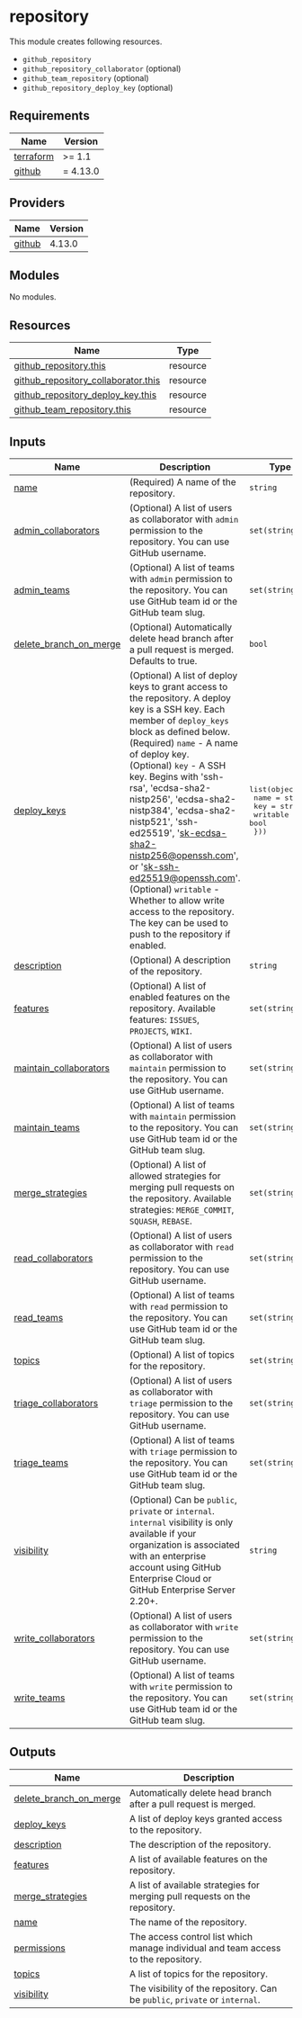 # repository

This module creates following resources.

- `github_repository`
- `github_repository_collaborator` (optional)
- `github_team_repository` (optional)
- `github_repository_deploy_key` (optional)

<!-- BEGINNING OF PRE-COMMIT-TERRAFORM DOCS HOOK -->
## Requirements

| Name | Version |
|------|---------|
| <a name="requirement_terraform"></a> [terraform](#requirement\_terraform) | >= 1.1 |
| <a name="requirement_github"></a> [github](#requirement\_github) | = 4.13.0 |

## Providers

| Name | Version |
|------|---------|
| <a name="provider_github"></a> [github](#provider\_github) | 4.13.0 |

## Modules

No modules.

## Resources

| Name | Type |
|------|------|
| [github_repository.this](https://registry.terraform.io/providers/hashicorp/github/4.13.0/docs/resources/repository) | resource |
| [github_repository_collaborator.this](https://registry.terraform.io/providers/hashicorp/github/4.13.0/docs/resources/repository_collaborator) | resource |
| [github_repository_deploy_key.this](https://registry.terraform.io/providers/hashicorp/github/4.13.0/docs/resources/repository_deploy_key) | resource |
| [github_team_repository.this](https://registry.terraform.io/providers/hashicorp/github/4.13.0/docs/resources/team_repository) | resource |

## Inputs

| Name | Description | Type | Default | Required |
|------|-------------|------|---------|:--------:|
| <a name="input_name"></a> [name](#input\_name) | (Required) A name of the repository. | `string` | n/a | yes |
| <a name="input_admin_collaborators"></a> [admin\_collaborators](#input\_admin\_collaborators) | (Optional) A list of users as collaborator with `admin` permission to the repository. You can use GitHub username. | `set(string)` | `[]` | no |
| <a name="input_admin_teams"></a> [admin\_teams](#input\_admin\_teams) | (Optional) A list of teams with `admin` permission to the repository. You can use GitHub team id or the GitHub team slug. | `set(string)` | `[]` | no |
| <a name="input_delete_branch_on_merge"></a> [delete\_branch\_on\_merge](#input\_delete\_branch\_on\_merge) | (Optional) Automatically delete head branch after a pull request is merged. Defaults to true. | `bool` | `true` | no |
| <a name="input_deploy_keys"></a> [deploy\_keys](#input\_deploy\_keys) | (Optional) A list of deploy keys to grant access to the repository. A deploy key is a SSH key. Each member of `deploy_keys` block as defined below.<br>    (Required) `name` - A name of deploy key.<br>    (Optional) `key` - A SSH key. Begins with 'ssh-rsa', 'ecdsa-sha2-nistp256', 'ecdsa-sha2-nistp384', 'ecdsa-sha2-nistp521', 'ssh-ed25519', 'sk-ecdsa-sha2-nistp256@openssh.com', or 'sk-ssh-ed25519@openssh.com'.<br>    (Optional) `writable` - Whether to allow write access to the repository. The key can be used to push to the repository if enabled. | <pre>list(object({<br>    name     = string<br>    key      = string<br>    writable = bool<br>  }))</pre> | `[]` | no |
| <a name="input_description"></a> [description](#input\_description) | (Optional) A description of the repository. | `string` | `"Managed by Terraform."` | no |
| <a name="input_features"></a> [features](#input\_features) | (Optional) A list of enabled features on the repository. Available features: `ISSUES`, `PROJECTS`, `WIKI`. | `set(string)` | <pre>[<br>  "ISSUES"<br>]</pre> | no |
| <a name="input_maintain_collaborators"></a> [maintain\_collaborators](#input\_maintain\_collaborators) | (Optional) A list of users as collaborator with `maintain` permission to the repository. You can use GitHub username. | `set(string)` | `[]` | no |
| <a name="input_maintain_teams"></a> [maintain\_teams](#input\_maintain\_teams) | (Optional) A list of teams with `maintain` permission to the repository. You can use GitHub team id or the GitHub team slug. | `set(string)` | `[]` | no |
| <a name="input_merge_strategies"></a> [merge\_strategies](#input\_merge\_strategies) | (Optional) A list of allowed strategies for merging pull requests on the repository. Available strategies: `MERGE_COMMIT`, `SQUASH`, `REBASE`. | `set(string)` | <pre>[<br>  "SQUASH",<br>  "REBASE"<br>]</pre> | no |
| <a name="input_read_collaborators"></a> [read\_collaborators](#input\_read\_collaborators) | (Optional) A list of users as collaborator with `read` permission to the repository. You can use GitHub username. | `set(string)` | `[]` | no |
| <a name="input_read_teams"></a> [read\_teams](#input\_read\_teams) | (Optional) A list of teams with `read` permission to the repository. You can use GitHub team id or the GitHub team slug. | `set(string)` | `[]` | no |
| <a name="input_topics"></a> [topics](#input\_topics) | (Optional) A list of topics for the repository. | `set(string)` | `[]` | no |
| <a name="input_triage_collaborators"></a> [triage\_collaborators](#input\_triage\_collaborators) | (Optional) A list of users as collaborator with `triage` permission to the repository. You can use GitHub username. | `set(string)` | `[]` | no |
| <a name="input_triage_teams"></a> [triage\_teams](#input\_triage\_teams) | (Optional) A list of teams with `triage` permission to the repository. You can use GitHub team id or the GitHub team slug. | `set(string)` | `[]` | no |
| <a name="input_visibility"></a> [visibility](#input\_visibility) | (Optional) Can be `public`, `private` or `internal`. `internal` visibility is only available if your organization is associated with an enterprise account using GitHub Enterprise Cloud or GitHub Enterprise Server 2.20+. | `string` | `"private"` | no |
| <a name="input_write_collaborators"></a> [write\_collaborators](#input\_write\_collaborators) | (Optional) A list of users as collaborator with `write` permission to the repository. You can use GitHub username. | `set(string)` | `[]` | no |
| <a name="input_write_teams"></a> [write\_teams](#input\_write\_teams) | (Optional) A list of teams with `write` permission to the repository. You can use GitHub team id or the GitHub team slug. | `set(string)` | `[]` | no |

## Outputs

| Name | Description |
|------|-------------|
| <a name="output_delete_branch_on_merge"></a> [delete\_branch\_on\_merge](#output\_delete\_branch\_on\_merge) | Automatically delete head branch after a pull request is merged. |
| <a name="output_deploy_keys"></a> [deploy\_keys](#output\_deploy\_keys) | A list of deploy keys granted access to the repository. |
| <a name="output_description"></a> [description](#output\_description) | The description of the repository. |
| <a name="output_features"></a> [features](#output\_features) | A list of available features on the repository. |
| <a name="output_merge_strategies"></a> [merge\_strategies](#output\_merge\_strategies) | A list of available strategies for merging pull requests on the repository. |
| <a name="output_name"></a> [name](#output\_name) | The name of the repository. |
| <a name="output_permissions"></a> [permissions](#output\_permissions) | The access control list which manage individual and team access to the repository. |
| <a name="output_topics"></a> [topics](#output\_topics) | A list of topics for the repository. |
| <a name="output_visibility"></a> [visibility](#output\_visibility) | The visibility of the repository. Can be `public`, `private` or `internal`. |
<!-- END OF PRE-COMMIT-TERRAFORM DOCS HOOK -->
